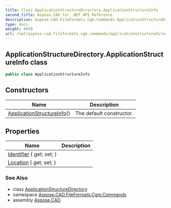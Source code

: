 ```yaml
---
title: Class ApplicationStructureDirectory.ApplicationStructureInfo
second_title: Aspose.CAD for .NET API Reference
description: Aspose.CAD.FileFormats.Cgm.Commands.ApplicationStructureDirectoryApplicationStructureInfo class. 
type: docs
weight: 4650
url: /net/aspose.cad.fileformats.cgm.commands/applicationstructuredirectory.applicationstructureinfo/
---
```

## ApplicationStructureDirectory.ApplicationStructureInfo class

```csharp
public class ApplicationStructureInfo
```

## Constructors

| Name | Description |
| --- | --- |
| [ApplicationStructureInfo](../../aspose.cad.fileformats.cgm.commands/applicationstructuredirectory.applicationstructureinfo/.ctor)() | The default constructor. |

## Properties

| Name | Description |
| --- | --- |
| [Identifier](../../aspose.cad.fileformats.cgm.commands/applicationstructuredirectory.applicationstructureinfo/identifier) { get; set; } |  |
| [Location](../../aspose.cad.fileformats.cgm.commands/applicationstructuredirectory.applicationstructureinfo/location) { get; set; } |  |

### See Also

* class [ApplicationStructureDirectory](../applicationstructuredirectory/)
* namespace [Aspose.CAD.FileFormats.Cgm.Commands](../../aspose.cad.fileformats.cgm.commands/)
* assembly [Aspose.CAD](../../)



